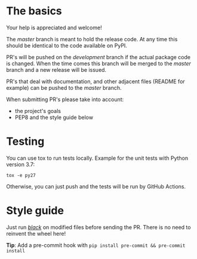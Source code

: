 # The basics

Your help is appreciated and welcome!

The _master_ branch is meant to hold the release code. At any time this should be 
identical to the code available on PyPI. 

PR's will be pushed on the _development_ branch if the actual package code is changed. When the time comes this branch
will be merged to the _master_ branch and a new release will be issued.

PR's that deal with documentation, and other adjacent files (README for example) can be pushed to the _master_ branch.

When submitting PR's please take into account:
* the project's goals
* PEP8 and the style guide below

# Testing

You can use tox to run tests locally. Example for the unit tests with Python version 3.7:

```console
tox -e py27
```

Otherwise, you can just push and the tests will be run by GitHub Actions.

# Style guide

Just run [*black*](https://black.readthedocs.io) on modified files before sending the PR. There is no need to reinvent the wheel here!

**Tip**: Add a pre-commit hook with `pip install pre-commit && pre-commit install`
